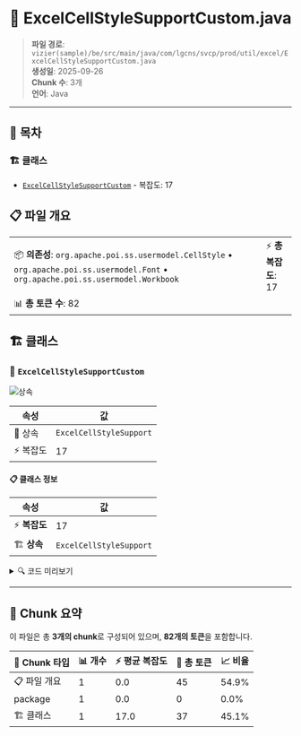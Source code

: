 # 📄 ExcelCellStyleSupportCustom.java

> **파일 경로**: `vizier(sample)/be/src/main/java/com/lgcns/svcp/prod/util/excel/ExcelCellStyleSupportCustom.java`  
> **생성일**: 2025-09-26  
> **Chunk 수**: 3개  
> **언어**: Java
---

## 📑 목차

### 🏗️ 클래스
- [`ExcelCellStyleSupportCustom`](#class-excelcellstylesupportcustom) - 복잡도: 17

## 📋 파일 개요

| | |
|--|--|
| 📦 **의존성**: `org.apache.poi.ss.usermodel.CellStyle` • `org.apache.poi.ss.usermodel.Font` • `org.apache.poi.ss.usermodel.Workbook` | ⚡ **총 복잡도**: 17 |
| 📊 **총 토큰 수**: 82 |  |



## 🏗️ 클래스

### <a id="class-excelcellstylesupportcustom"></a>🎯 `ExcelCellStyleSupportCustom`

![상속](https://img.shields.io/badge/상속-1개-blue)

| 속성 | 값 |
|------|----|
| 🧬 상속 | `ExcelCellStyleSupport` |
| ⚡ 복잡도 | 17 |



#### 📋 클래스 정보

| 속성 | 값 |
|------|----|
| ⚡ **복잡도** | 17 || 📍 **라인 범위** | 7-7 |
| 🏗️ **상속** | `ExcelCellStyleSupport` || 🏷️ **태그** | `class, java` |

<details>
<summary>🔍 코드 미리보기</summary>

```java
public class ExcelCellStyleSupportCustom extends ExcelCellStyleSupport {

	public ExcelCellStyleSupportCustom(Workbook workbook) {
		super(workbook);
	}
	
	@Override
	public Font createFont() {
		return super.createFont();
	}
	
	@Override
	public CellStyle createCellStyle() {
		return super.createCellStyle();
	}
	
	@Override
	public CellStyle createTitleCellStyle() {
		return super.createTitleCellStyle();
	}
}...
```

**Chunk 정보**
- 🆔 **ID**: `daef28a5b10f`
- 📍 **라인**: 7-7
- 📊 **토큰**: 37
- 🏷️ **태그**: `class, java`

</details>

---





## 🧩 Chunk 요약

이 파일은 총 **3개의 chunk**로 구성되어 있으며, **82개의 토큰**을 포함합니다.

| 🧩 Chunk 타입 | 📊 개수 | ⚡ 평균 복잡도 | 📝 총 토큰 | 📈 비율 |
|---------------|--------|-------------|----------|--------|
| 📋 파일 개요 | 1 | 0.0 | 45 | 54.9% |
| package | 1 | 0.0 | 0 | 0.0% |
| 🏗️ 클래스 | 1 | 17.0 | 37 | 45.1% |

